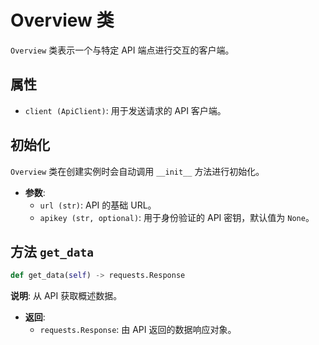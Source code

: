 # Overview 类

`Overview` 类表示一个与特定 API 端点进行交互的客户端。

## 属性

- `client (ApiClient)`: 用于发送请求的 API 客户端。

## 初始化

`Overview` 类在创建实例时会自动调用 `__init__` 方法进行初始化。

- **参数**:
  - `url (str)`: API 的基础 URL。
  - `apikey (str, optional)`: 用于身份验证的 API 密钥，默认值为 `None`。

## 方法 `get_data`

```python
def get_data(self) -> requests.Response
```
**说明**: 从 API 获取概述数据。

- **返回**:
    - `requests.Response`: 由 API 返回的数据响应对象。